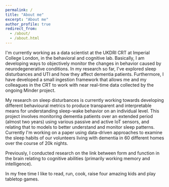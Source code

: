```yaml
---
permalink: /
title: "About me"
excerpt: "About me"
author_profile: true
redirect_from: 
  - /about/
  - /about.html
---
```




I'm currently working as a data scientist at the UKDRI CRT at Imperial College London, in the behavioral and cognitive lab. Basically, I am developing ways to objectively monitor the changes in behavior caused by neurodegenerative  conditions. 
In my research so far, I've explored sleep disturbances and UTI and how they affect dementia patients. Furthermore, I have developed a small ingestion framework that allows me and my colleagues in the CRT to work with near real-time data collected by the ongoing Minder project.
 
My research on sleep disturbances is currently working towards developing different behavioural metrics to produce transparent and interpretable means for understanding sleep-wake behavior on an individual level. This project involves monitoring dementia patients over an extended period (almost two years) using various passive and active IoT sensors, and relating that to models to better understand and monitor sleep patterns. Currently I'm working on a paper using data-driven approaches to examine the sleep habits of our volunteers living with dementia in 60 different homes over the course of 20k nights.


Previously, I conducted research on the link between form and function in the brain relating to cognitive abilities (primarily working memory and intelligence).

In my free time I like to read, run, cook, raise four amazing kids and play tabletop games.



